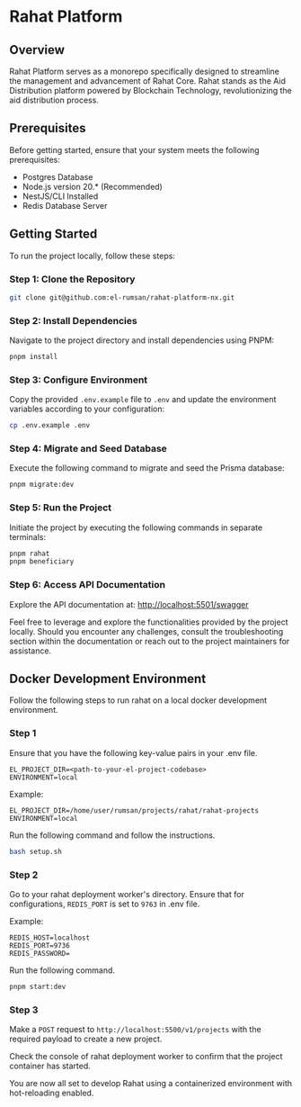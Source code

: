 # Rahat Platform

## Overview
Rahat Platform serves as a monorepo specifically designed to streamline the management and advancement of Rahat Core. Rahat stands as the Aid Distribution platform powered by Blockchain Technology, revolutionizing the aid distribution process.

## Prerequisites
Before getting started, ensure that your system meets the following prerequisites:
- Postgres Database
- Node.js version 20.* (Recommended)
- NestJS/CLI Installed
- Redis Database Server

## Getting Started
To run the project locally, follow these steps:  

### Step 1: Clone the Repository
```bash
git clone git@github.com:el-rumsan/rahat-platform-nx.git
```

### Step 2: Install Dependencies
Navigate to the project directory and install dependencies using PNPM:
```bash
pnpm install
```

### Step 3: Configure Environment
Copy the provided `.env.example` file to `.env` and update the environment variables according to your configuration:
```bash
cp .env.example .env
```

### Step 4: Migrate and Seed Database
Execute the following command to migrate and seed the Prisma database:
```bash
pnpm migrate:dev
```

### Step 5: Run the Project
Initiate the project by executing the following commands in separate terminals:
```bash
pnpm rahat
pnpm beneficiary
```

### Step 6: Access API Documentation
Explore the API documentation at: [http://localhost:5501/swagger](http://localhost:5501/swagger)

Feel free to leverage and explore the functionalities provided by the project locally. Should you encounter any challenges, consult the troubleshooting section within the documentation or reach out to the project maintainers for assistance.

## Docker Development Environment

Follow the following steps to run rahat on a local docker development environment.

### Step 1

Ensure that you have the following key-value pairs in your .env file.
```text
EL_PROJECT_DIR=<path-to-your-el-project-codebase>
ENVIRONMENT=local
```

Example:
```text
EL_PROJECT_DIR=/home/user/rumsan/projects/rahat/rahat-projects
ENVIRONMENT=local
```


Run the following command and follow the instructions.

```sh
bash setup.sh
```

### Step 2

Go to your rahat deployment worker's directory.
Ensure that for configurations, `REDIS_PORT` is set to `9763` in .env file.

Example:
```text
REDIS_HOST=localhost
REDIS_PORT=9736
REDIS_PASSWORD=
```

Run the following command.

```sh
pnpm start:dev
```

### Step 3

Make a `POST` request to `http://localhost:5500/v1/projects` with the required payload to create a new project.

Check the console of rahat deployment worker to confirm that the project container has started.

You are now all set to develop Rahat using a containerized environment with hot-reloading enabled.

